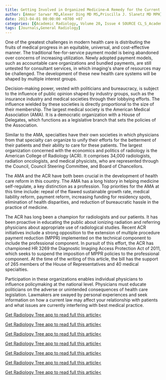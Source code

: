 ```yaml
---
title: Getting Involved in Organized Medicine—A Remedy for the Current Health Care Crisis?
author: [Ammar Sarwar MD,Alexer Ding MD MS,Priscilla J. Slanetz MD MPH]
date: 2013-04-01 00:00:00 +0700 +07
categories: [{Academic Radiology, Volume 20, Issue 4 SOURCE CL_S_AcademicRadiologyVolume20Issue4 1}]
tags: [Journals,General Radiology]
---
```

One of the greatest challenges in modern health care is distributing the fruits of medical progress in an equitable, universal, and cost-effective manner. The traditional fee-for-service payment model is being abandoned over concerns of increasing utilization. Newly adopted payment models, such as accountable care organizations and bundled payments, are still untested for consultant services, in which imaging's share of resources may be challenged. The development of these new health care systems will be shaped by multiple interest groups.

Decision-making power, vested with politicians and bureaucracy, is subject to the influence of public opinion shaped by industry groups, such as the insurance industry and medical societies through their lobbying efforts. The influence wielded by these societies is directly proportional to the size of their membership. The largest medical society is the American Medical Association (AMA). It is a democratic organization with a House of Delegates, which functions as a legislative branch that sets the policies of the Association.

Similar to the AMA, specialties have their own societies in which physicians from that specialty can organize to unify their efforts for the betterment of their patients and their ability to care for these patients. The largest organization concerned with the economics and politics of radiology is the American College of Radiology (ACR). It comprises 34,000 radiologists, radiation oncologists, and medical physicists, who are represented through the Council, Council Steering Committee, and Board of Chancellors.

The AMA and the ACR have both been crucial in the development of health care reform in this country. The AMA has a long history in helping medicine self-regulate, a key distinction as a profession. Top priorities for the AMA at this time include: repeal of the flawed sustainable growth rate, medical liability reform, payment reform, increasing funding for residency spots, elimination of health disparities, and reduction of bureaucratic hassle in the practice of medicine.

The ACR has long been a champion for radiologists and our patients. It has been proactive in educating the public about ionizing radiation and referring physicians about appropriate use of radiological studies. Recent ACR initiatives include a strong opposition to the extension of multiple procedure payment reduction (MPPR) implemented on the technical component to include the professional component. In pursuit of this effort, the ACR has championed HR 3269 the Diagnostic Imaging Access Protection Act of 2011, which seeks to suspend the imposition of MPPR policies to the professional component. At the time of the writing of this article, the bill has the support of 265 members of the House of Representatives and 40 medical specialties.

Participation in these organizations enables individual physicians to influence policymaking at the national level. Physicians must educate politicians on the adverse or unintended consequences of health care legislation. Lawmakers are swayed by personal experiences and seek information on how a current law may affect your relationship with patients and what issues are currently interfering with best medical practice.

[Get Radiology Tree app to read full this article<](https://clinicalpub.com/app)

[Get Radiology Tree app to read full this article<](https://clinicalpub.com/app)

[Get Radiology Tree app to read full this article<](https://clinicalpub.com/app)

[Get Radiology Tree app to read full this article<](https://clinicalpub.com/app)

[Get Radiology Tree app to read full this article<](https://clinicalpub.com/app)

[Get Radiology Tree app to read full this article<](https://clinicalpub.com/app)

[Get Radiology Tree app to read full this article<](https://clinicalpub.com/app)